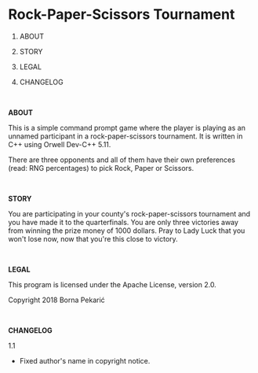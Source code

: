 ﻿# Rock-Paper-Scissors Tournament

1. ABOUT

2. STORY

3. LEGAL

4. CHANGELOG

<br/>

**ABOUT**

This is a simple command prompt game where the player is playing as an unnamed participant in a rock-paper-scissors tournament. It is written in C++ using Orwell Dev-C++ 5.11.

There are three opponents and all of them have their own preferences (read: RNG percentages) to pick Rock, Paper or Scissors.

<br/>

**STORY**

You are participating in your county's rock-paper-scissors tournament and you have made it to the quarterfinals. You are only three victories away from winning the prize money of 1000 dollars. Pray to Lady Luck that you won't lose now, now that you're this close to victory.

<br/>

**LEGAL**

This program is licensed under the Apache License, version 2.0.

Copyright 2018 Borna Pekarić

<br/>

**CHANGELOG**

1.1

- Fixed author's name in copyright notice.